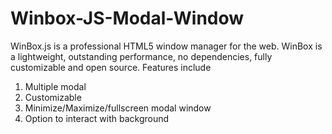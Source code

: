 # Winbox-JS-Modal-Window

WinBox.js is a professional HTML5 window manager for the web. WinBox is a lightweight, outstanding performance, no dependencies, fully customizable and open source. Features include
1. Multiple modal
2. Customizable
3. Minimize/Maximize/fullscreen modal window
4. Option to interact with background

